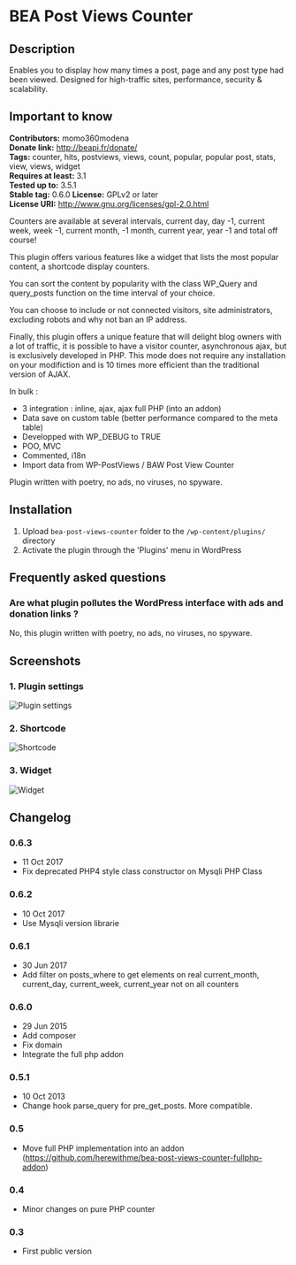 # BEA Post Views Counter #

## Description ##

Enables you to display how many times a post, page and any post type had been viewed. Designed for high-traffic sites, performance, security & scalability.

## Important to know ##

**Contributors:** momo360modena  
**Donate link:** http://beapi.fr/donate/  
**Tags:** counter, hits, postviews, views, count, popular, popular post, stats, view, views, widget  
**Requires at least:** 3.1  
**Tested up to:** 3.5.1  
**Stable tag:** 0.6.0
**License:** GPLv2 or later  
**License URI:** http://www.gnu.org/licenses/gpl-2.0.html  

Counters are available at several intervals, current day, day -1, current week, week -1, current month, -1 month, current year, year -1 and total off course!

This plugin offers various features like a widget that lists the most popular content, a shortcode display counters.

You can sort the content by popularity with the class WP_Query and query_posts function on the time interval of your choice.

You can choose to include or not connected visitors, site administrators, excluding robots and why not ban an IP address.

Finally, this plugin offers a unique feature that will delight blog owners with a lot of traffic, it is possible to have a visitor counter, asynchronous ajax, but is exclusively developed in PHP. This mode does not require any installation on your modifiction and is 10 times more efficient than the traditional version of AJAX.

In bulk :

* 3 integration : inline, ajax, ajax full PHP (into an addon)
* Data save on custom table (better performance compared to the meta table)
* Developped with WP_DEBUG to TRUE
* POO, MVC
* Commented, i18n
* Import data from WP-PostViews / BAW Post View Counter

Plugin written with poetry, no ads, no viruses, no spyware.

## Installation ##

1. Upload `bea-post-views-counter` folder to the `/wp-content/plugins/` directory
2. Activate the plugin through the 'Plugins' menu in WordPress

## Frequently asked questions ##

### Are what plugin pollutes the WordPress interface with ads and donation links ? ###

No, this plugin written with poetry, no ads, no viruses, no spyware.

## Screenshots ##

### 1. Plugin settings
![Plugin settings](http://s.wordpress.org/extend/plugins/bea-post-views-counter/screenshot-1.png)

### 2. Shortcode
![Shortcode](http://s.wordpress.org/extend/plugins/bea-post-views-counter/screenshot-2.png)

### 3. Widget
![Widget](http://s.wordpress.org/extend/plugins/bea-post-views-counter/screenshot-3.png)

## Changelog ##

### 0.6.3
* 11 Oct 2017
* Fix deprecated PHP4 style class constructor on Mysqli PHP Class

### 0.6.2
* 10 Oct 2017
* Use Mysqli version librarie

### 0.6.1
* 30 Jun 2017
* Add filter on posts_where to get elements on real current_month, current_day, current_week, current_year not on all counters

### 0.6.0
* 29 Jun 2015
* Add composer
* Fix domain
* Integrate the full php addon

### 0.5.1
* 10 Oct 2013
* Change hook parse_query for pre_get_posts. More compatible.

### 0.5
* Move full PHP implementation into an addon (https://github.com/herewithme/bea-post-views-counter-fullphp-addon)

### 0.4
* Minor changes on pure PHP counter

### 0.3 
* First public version
